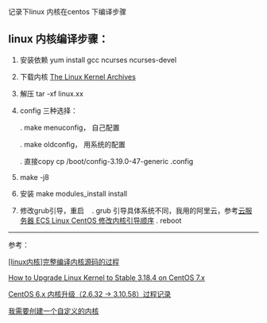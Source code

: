 记录下linux 内核在centos 下编译步骤

## linux 内核编译步骤：
1. 安装依赖 yum install gcc ncurses ncurses-devel
2. 下载内核 [The Linux Kernel Archives](https://www.kernel.org/)
3. 解压 tar -xf linux.xx
4. config 
   三种选择：
   
   . make menuconfig， 自己配置
   
   . make oldconfig， 用系统的配置
   
   . 直接copy cp /boot/config-3.19.0-47-generic  .config
   
5. make -j8
6. 安装 make modules_install install
7. 修改grub引导，重启
    . grub 引导具体系统不同，我用的阿里云，参考[云服务器 ECS Linux CentOS 修改内核引导顺序](https://help.aliyun.com/knowledge_detail/41463.html)
    . reboot
   
------------------------------------
参考：

[[linux内核]完整编译内核源码的过程](https://segmentfault.com/a/1190000004418939)

[How to Upgrade Linux Kernel to Stable 3.18.4 on CentOS 7.x](http://linoxide.com/linux-how-to/upgrade-linux-kernel-stable-3-18-4-centos/)

[CentOS 6.x 内核升级（2.6.32 -> 3.10.58）过程记录](https://segmentfault.com/a/1190000000733628)

[我需要创建一个自定义的内核](https://wiki.centos.org/zh/HowTos/Custom_Kernel)
